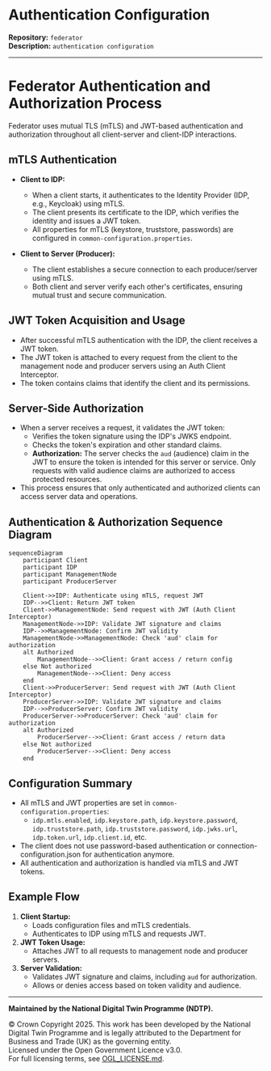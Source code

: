 # Authentication Configuration

**Repository:** `federator`  
**Description:** `authentication configuration`

<!-- SPDX-License-Identifier: OGL-UK-3.0 -->

---

# Federator Authentication and Authorization Process

Federator uses mutual TLS (mTLS) and JWT-based authentication and authorization throughout all client-server and client-IDP interactions.

## mTLS Authentication

- **Client to IDP:**
  - When a client starts, it authenticates to the Identity Provider (IDP, e.g., Keycloak) using mTLS.
  - The client presents its certificate to the IDP, which verifies the identity and issues a JWT token.
  - All properties for mTLS (keystore, truststore, passwords) are configured in `common-configuration.properties`.

- **Client to Server (Producer):**
  - The client establishes a secure connection to each producer/server using mTLS.
  - Both client and server verify each other's certificates, ensuring mutual trust and secure communication.

## JWT Token Acquisition and Usage

- After successful mTLS authentication with the IDP, the client receives a JWT token.
- The JWT token is attached to every request from the client to the management node and producer servers using an Auth Client Interceptor.
- The token contains claims that identify the client and its permissions.

## Server-Side Authorization

- When a server receives a request, it validates the JWT token:
  - Verifies the token signature using the IDP's JWKS endpoint.
  - Checks the token's expiration and other standard claims.
  - **Authorization:** The server checks the `aud` (audience) claim in the JWT to ensure the token is intended for this server or service. Only requests with valid audience claims are authorized to access protected resources.
- This process ensures that only authenticated and authorized clients can access server data and operations.

## Authentication & Authorization Sequence Diagram

```mermaid
sequenceDiagram
    participant Client
    participant IDP
    participant ManagementNode
    participant ProducerServer

    Client->>IDP: Authenticate using mTLS, request JWT
    IDP-->>Client: Return JWT token
    Client->>ManagementNode: Send request with JWT (Auth Client Interceptor)
    ManagementNode->>IDP: Validate JWT signature and claims
    IDP-->>ManagementNode: Confirm JWT validity
    ManagementNode->>ManagementNode: Check 'aud' claim for authorization
    alt Authorized
        ManagementNode-->>Client: Grant access / return config
    else Not authorized
        ManagementNode-->>Client: Deny access
    end
    Client->>ProducerServer: Send request with JWT (Auth Client Interceptor)
    ProducerServer->>IDP: Validate JWT signature and claims
    IDP-->>ProducerServer: Confirm JWT validity
    ProducerServer->>ProducerServer: Check 'aud' claim for authorization
    alt Authorized
        ProducerServer-->>Client: Grant access / return data
    else Not authorized
        ProducerServer-->>Client: Deny access
    end
```

## Configuration Summary

- All mTLS and JWT properties are set in `common-configuration.properties`:
  - `idp.mtls.enabled`, `idp.keystore.path`, `idp.keystore.password`, `idp.truststore.path`, `idp.truststore.password`, `idp.jwks.url`, `idp.token.url`, `idp.client.id`, etc.
- The client does not use password-based authentication or connection-configuration.json for authentication anymore.
- All authentication and authorization is handled via mTLS and JWT tokens.

## Example Flow

1. **Client Startup:**
   - Loads configuration files and mTLS credentials.
   - Authenticates to IDP using mTLS and requests JWT.
2. **JWT Token Usage:**
   - Attaches JWT to all requests to management node and producer servers.
3. **Server Validation:**
   - Validates JWT signature and claims, including `aud` for authorization.
   - Allows or denies access based on token validity and audience.

---

**Maintained by the National Digital Twin Programme (NDTP).**

© Crown Copyright 2025. This work has been developed by the National Digital Twin Programme and is legally attributed to the Department for Business and Trade (UK) as the governing entity.  
Licensed under the Open Government Licence v3.0.  
For full licensing terms, see [OGL_LICENSE.md](../OGL_LICENSE.md).
